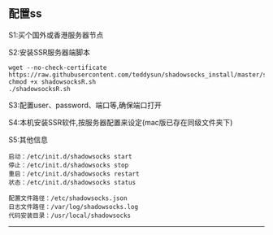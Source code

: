 ## 配置ss

S1:买个国外或香港服务器节点

S2:安装SSR服务器端脚本

```shell
wget --no-check-certificate https://raw.githubusercontent.com/teddysun/shadowsocks_install/master/shadowsocksR.sh
chmod +x shadowsocksR.sh
./shadowsocksR.sh
```

S3:配置user、password、端口等,确保端口打开

S4:本机安装SSR软件,按服务器配置来设定(mac版已存在同级文件夹下)

S5:其他信息

```
启动：/etc/init.d/shadowsocks start
停止：/etc/init.d/shadowsocks stop
重启：/etc/init.d/shadowsocks restart
状态：/etc/init.d/shadowsocks status

配置文件路径：/etc/shadowsocks.json
日志文件路径：/var/log/shadowsocks.log
代码安装目录：/usr/local/shadowsocks
```

------

## 